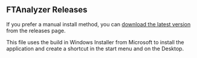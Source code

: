 ## FTAnalyzer Releases  

If you prefer a manual install method, you can [download the latest version](https://github.com/ShammyLevva/FTAnalyzer/releases) from the releases page.

This file uses the build in Windows Installer from Microsoft to install the application and create a shortcut in the start menu and on the Desktop.
